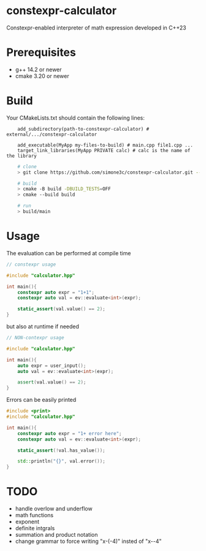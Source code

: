 # constexpr-calculator
Constexpr-enabled interpreter of math expression developed in C++23

# Prerequisites
- g++ 14.2 or newer
- cmake 3.20 or newer

# Build
Your CMakeLists.txt should contain the following lines:
```
    add_subdirectory(path-to-constexpr-calculator) # external/.../constexpr-calculator

    add_executable(MyApp my-files-to-build) # main.cpp file1.cpp ...
    target_link_libraries(MyApp PRIVATE calc) # calc is the name of the library
```

```bash
    # clone
    > git clone https://github.com/simone3c/constexpr-calculator.git --recurse-submodules

    # build
    > cmake -B build -DBUILD_TESTS=OFF
    > cmake --build build

    # run
    > build/main

```

# Usage
The evaluation can be performed at compile time
```c++
// constexpr usage

#include "calculator.hpp"

int main(){
    constexpr auto expr = "1+1";
    constexpr auto val = ev::evaluate<int>(expr);

    static_assert(val.value() == 2);
}
```
but also at runtime if needed
```c++
// NON-contexpr usage

#include "calculator.hpp"

int main(){
    auto expr = user_input();
    auto val = ev::evaluate<int>(expr);

    assert(val.value() == 2);
}
```

Errors can be easily printed
```c++
#include <print>
#include "calculator.hpp"

int main(){
    constexpr auto expr = "1+ error here"; 
    constexpr auto val = ev::evaluate<int>(expr);

    static_assert(!val.has_value());

    std::println("{}", val.error());
}
```

# TODO
- handle overlow and underflow
- math functions
- exponent
- definite intgrals
- summation and product notation
- change grammar to force writing "x-(-4)" insted of "x--4"